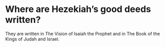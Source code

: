 # Where are Hezekiah’s good deeds written?

They are written in The Vision of Isaiah the Prophet and in The Book of the Kings of Judah and Israel.
